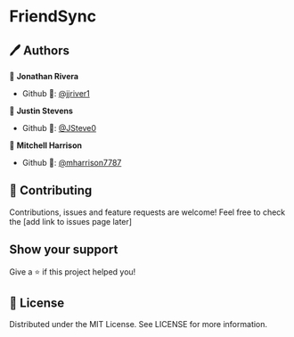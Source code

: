# FriendSync

## 🖊️ Authors
👤 **Jonathan Rivera**

* Github 🤖: [@jjriver1](https://github.com/jjriver1)

👤 **Justin Stevens**

* Github 🤖: [@JSteve0](https://github.com/JSteve0)

👤 **Mitchell Harrison**

* Github 🤖: [@mharrison7787](https://github.com/mharrison7787)
## 🤝 Contributing
Contributions, issues and feature requests are welcome! Feel free to check the [add link to issues page later]
## Show your support
Give a ⭐️ if this project helped you!
## 📝 License
Distributed under the MIT License. See LICENSE for more information.
